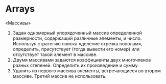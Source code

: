 # Arrays

«Массивы»

1. Задан одномерный упорядоченный массив определенной размерности, содержащий
   различные элементы, и число. Используя стратегию поиска «деление отрезка
   пополам», определить, присутствует (тогда вывести его номер) или отсутствует
   такой элемент в массиве.
2. Двумя массивами задаются коэффициенты двух многочленов разных степеней.
   Определить их произведение и сумму.
3. Удалить из первого массива элементы, встречающиеся во втором массиве. Третий
   массив не использовать.
